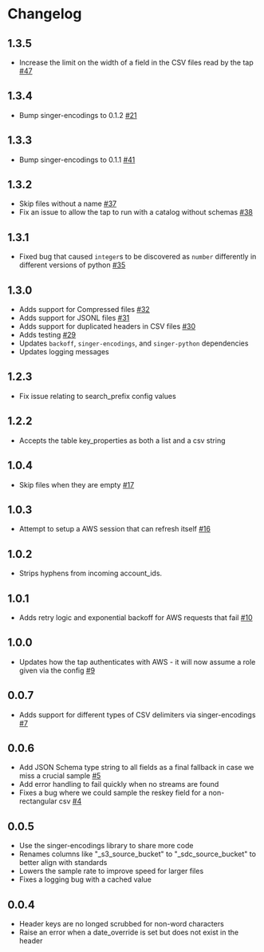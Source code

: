 # Changelog

## 1.3.5
  * Increase the limit on the width of a field in the CSV files read by the tap [#47](https://github.com/singer-io/singer-encodings/pull/47)

## 1.3.4
  * Bump singer-encodings to 0.1.2 [#21](https://github.com/singer-io/singer-encodings/pull/21)

## 1.3.3
  * Bump singer-encodings to 0.1.1 [#41](https://github.com/singer-io/tap-s3-csv/pull/41)

## 1.3.2
  * Skip files without a name [#37](https://github.com/singer-io/tap-s3-csv/pull/37)
  * Fix an issue to allow the tap to run with a catalog without schemas [#38](https://github.com/singer-io/tap-s3-csv/pull/38)

## 1.3.1
  * Fixed bug that caused `integer`s to be discovered as `number` differently in different versions of python [#35](https://github.com/singer-io/tap-s3-csv/pull/35)

## 1.3.0
  * Adds support for Compressed files [#32](https://github.com/singer-io/tap-s3-csv/pull/32)
  * Adds support for JSONL files [#31](https://github.com/singer-io/tap-s3-csv/pull/31)
  * Adds support for duplicated headers in CSV files [#30](https://github.com/singer-io/tap-s3-csv/pull/30)
  * Adds testing [#29](https://github.com/singer-io/tap-s3-csv/pull/29)
  * Updates `backoff`, `singer-encodings`, and `singer-python` dependencies
  * Updates logging messages

## 1.2.3
  * Fix issue relating to search_prefix config values

## 1.2.2
  * Accepts the table key_properties as both a list and a csv string

## 1.0.4
  * Skip files when they are empty [#17](https://github.com/singer-io/tap-s3-csv/pull/17)

## 1.0.3
  * Attempt to setup a AWS session that can refresh itself [#16](https://github.com/singer-io/tap-s3-csv/pull/16)

## 1.0.2
  * Strips hyphens from incoming account_ids.

## 1.0.1
  * Adds retry logic and exponential backoff for AWS requests that fail [#10](https://github.com/singer-io/tap-s3-csv/pull/10)

## 1.0.0
  * Updates how the tap authenticates with AWS - it will now assume a role given via the config [#9](https://github.com/singer-io/tap-s3-csv/pull/9)

## 0.0.7
  * Adds support for different types of CSV delimiters via singer-encodings [#7](https://github.com/singer-io/tap-s3-csv/pull/7)

## 0.0.6
  * Add JSON Schema type string to all fields as a final fallback in case we miss a crucial sample [#5](https://github.com/singer-io/tap-s3-csv/pull/5)
  * Add error handling to fail quickly when no streams are found
  * Fixes a bug where we could sample the reskey field for a non-rectangular csv [#4](https://github.com/singer-io/tap-s3-csv/pull/4)

## 0.0.5
  * Use the singer-encodings library to share more code
  * Renames columns like "_s3_source_bucket" to "_sdc_source_bucket" to better align with standards
  * Lowers the sample rate to improve speed for larger files
  * Fixes a logging bug with a cached value

## 0.0.4
  * Header keys are no longed scrubbed for non-word characters
  * Raise an error when a date_override is set but does not exist in the header
